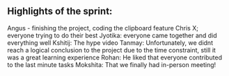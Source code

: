 ## Highlights of the sprint:
Angus - finishing the project, coding the clipboard feature 
Chris X; everyone trying to do their best
Jyotika: everyone came together and did everything well
Kshitij: The hype video
Tanmay: Unfortunately, we didnt reach a logical conclusion to the project due to the time constraint, still it was a great learning experience
Rohan: He liked that everyone contributed to the last minute tasks
Mokshita: That we finally had in-person meeting!
